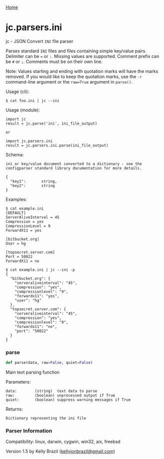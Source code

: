 [Home](https://kellyjonbrazil.github.io/jc/)
<a id="jc.parsers.ini"></a>

# jc.parsers.ini

jc - JSON Convert `INI` file parser

Parses standard `INI` files and files containing simple key/value pairs.
Delimiter can be `=` or `:`. Missing values are supported. Comment prefix
can be `#` or `;`. Comments must be on their own line.

Note: Values starting and ending with quotation marks will have the marks
removed. If you would like to keep the quotation marks, use the `-r`
command-line argument or the `raw=True` argument in `parse()`.

Usage (cli):

    $ cat foo.ini | jc --ini

Usage (module):

    import jc
    result = jc.parse('ini', ini_file_output)

    or

    import jc.parsers.ini
    result = jc.parsers.ini.parse(ini_file_output)

Schema:

    ini or key/value document converted to a dictionary - see the
    configparser standard library documentation for more details.

    {
      "key1":       string,
      "key2":       string
    }

Examples:

    $ cat example.ini
    [DEFAULT]
    ServerAliveInterval = 45
    Compression = yes
    CompressionLevel = 9
    ForwardX11 = yes

    [bitbucket.org]
    User = hg

    [topsecret.server.com]
    Port = 50022
    ForwardX11 = no

    $ cat example.ini | jc --ini -p
    {
      "bitbucket.org": {
        "serveraliveinterval": "45",
        "compression": "yes",
        "compressionlevel": "9",
        "forwardx11": "yes",
        "user": "hg"
      },
      "topsecret.server.com": {
        "serveraliveinterval": "45",
        "compression": "yes",
        "compressionlevel": "9",
        "forwardx11": "no",
        "port": "50022"
      }
    }

<a id="jc.parsers.ini.parse"></a>

### parse

```python
def parse(data, raw=False, quiet=False)
```

Main text parsing function

Parameters:

    data:        (string)  text data to parse
    raw:         (boolean) unprocessed output if True
    quiet:       (boolean) suppress warning messages if True

Returns:

    Dictionary representing the ini file

### Parser Information
Compatibility:  linux, darwin, cygwin, win32, aix, freebsd

Version 1.5 by Kelly Brazil (kellyjonbrazil@gmail.com)
